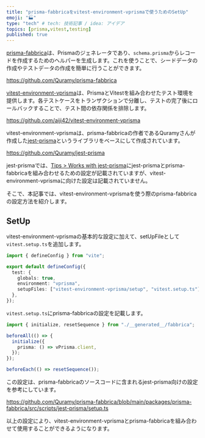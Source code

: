 ```yaml
---
title: "prisma-fabbricaをvitest-environment-vprismaで使うためのSetUp"
emoji: "🏭"
type: "tech" # tech: 技術記事 / idea: アイデア
topics: [prisma,vitest,testing]
published: true
---
```


[prisma-fabbrica](https://github.com/Quramy/prisma-fabbrica)は、Prismaのジェネレータであり、`schema.prisma`からレコードを作成するためのヘルパーを生成します。これを使うことで、シードデータの作成やテストデータの作成を簡単に行うことができます。

https://github.com/Quramy/prisma-fabbrica

[vitest-environment-vprisma](https://github.com/aiji42/vitest-environment-vprisma)は、PrismaとVitestを組み合わせたテスト環境を提供します。各テストケースをトランザクションで分離し、テストの完了後にロールバックすることで、テスト間の依存関係を排除します。

https://github.com/aiji42/vitest-environment-vprisma

vitest-environment-vprismaは、prisma-fabbricaの作者であるQuramyさんが作成した[jest-prisma](https://github.com/Quramy/jest-prisma)というライブラリをベースにして作成されています。

https://github.com/Quramy/jest-prisma

jest-prismaでは、[Tips > Works with jest-prisma](https://github.com/Quramy/prisma-fabbrica?tab=readme-ov-file#works-with-jest-prisma)にjest-prismaとprisma-fabbricaを組み合わせるための設定が記載されていますが、vitest-environment-vprismaに向けた設定は記載されていません。

そこで、本記事では、vitest-environment-vprismaを使う際のprisma-fabbricaの設定方法を紹介します。

## SetUp

vitest-environment-vprismaの基本的な設定に加えて、setUpFileとして`vitest.setup.ts`を追加します。

```ts:vitest.config.ts
import { defineConfig } from "vite";

export default defineConfig({
  test: {
    globals: true,
    environment: "vprisma",
    setupFiles: ["vitest-environment-vprisma/setup", "vitest.setup.ts"] // vitest.setup.tsを追加
  },
});
```

`vitest.setup.ts`にprisma-fabbricaの設定を記載します。

```ts:vitest.setup.ts
import { initialize, resetSequence } from "./__generated__/fabbrica";

beforeAll(() => {
  initialize({
    prisma: () => vPrisma.client,
  });
});

beforeEach(() => resetSequence());
```

この設定は、prisma-fabbricaのソースコードに含まれるjest-prisma向けの設定を参考にしています。

https://github.com/Quramy/prisma-fabbrica/blob/main/packages/prisma-fabbrica/src/scripts/jest-prisma/setup.ts

以上の設定により、vitest-environment-vprismaとprisma-fabbricaを組み合わせて使用することができるようになります。
